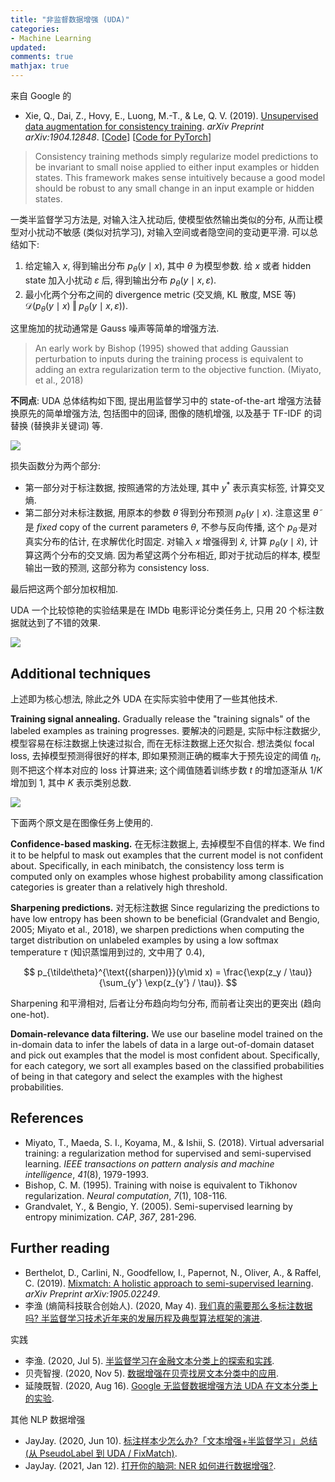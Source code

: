 ```yaml
---
title: "非监督数据增强 (UDA)"
categories: 
- Machine Learning
updated:
comments: true
mathjax: true
---
```


来自 Google 的

- Xie, Q., Dai, Z., Hovy, E., Luong, M.-T., & Le, Q. V. (2019). [Unsupervised data augmentation for consistency training](https://arxiv.org/abs/1904.12848). *arXiv Preprint arXiv:1904.12848*. [[Code](https://github.com/google-research/uda)] [[Code for PyTorch](https://github.com/SanghunYun/UDA_pytorch)]

> Consistency training methods simply regularize model predictions to be invariant to small noise applied to either input examples or hidden states. This framework makes sense intuitively because a good model should be robust to any small change in an input example or hidden states.

<!-- more -->

一类半监督学习方法是, 对输入注入扰动后, 使模型依然输出类似的分布, 从而让模型对小扰动不敏感 (类似对抗学习), 对输入空间或者隐空间的变动更平滑. 可以总结如下:

1. 给定输入 $x$, 得到输出分布 $p_\theta (y \mid x)$,  其中 $\theta$ 为模型参数. 给 $x$ 或者 hidden state 加入小扰动 $\varepsilon$ 后, 得到输出分布 $p_\theta(y\mid x, \varepsilon)$.
2. 最小化两个分布之间的 divergence metric (交叉熵, KL 散度, MSE 等) $\mathcal D\left(p_\theta (y \mid x) \;\Vert\; p_\theta(y\mid x, \varepsilon)\right)$. 

这里施加的扰动通常是 Gauss 噪声等简单的增强方法.

> An early work by Bishop (1995) showed that adding Gaussian perturbation to inputs during the training process is equivalent to adding an extra regularization term to the objective function. (Miyato, et al., 2018)

**不同点**: UDA 总体结构如下图, 提出用监督学习中的 state-of-the-art 增强方法替换原先的简单增强方法, 包括图中的回译, 图像的随机增强, 以及基于 TF-IDF 的词替换 (替换非关键词) 等.

![](https://shiina18.github.io/assets/posts/images/20211206122225526_8393.png)

损失函数分为两个部分:

- 第一部分对于标注数据, 按照通常的方法处理, 其中 $y^*$ 表示真实标签, 计算交叉熵.
- 第二部分对未标注数据, 用原本的参数 $\tilde\theta$ 得到分布预测 $p_{\tilde\theta}(y\mid x)$. 注意这里 $\tilde\theta$ 是 *fixed* copy of the current parameters $\theta$, 不参与反向传播, 这个 $p_{\tilde\theta}$ 是对真实分布的估计, 在求解优化时固定. 对输入 $x$ 增强得到 $\hat x$, 计算 $p_\theta(y\mid \hat x)$, 计算这两个分布的交叉熵. 因为希望这两个分布相近, 即对于扰动后的样本, 模型输出一致的预测, 这部分称为 consistency loss.

最后把这两个部分加权相加.

UDA 一个比较惊艳的实验结果是在 IMDb 电影评论分类任务上, 只用 20 个标注数据就达到了不错的效果.

![](https://shiina18.github.io/assets/posts/images/20211206145546328_6377.png)

## Additional techniques

上述即为核心想法, 除此之外 UDA 在实际实验中使用了一些其他技术.

**Training signal annealing.** Gradually release the "training signals" of the labeled examples as training progresses. 要解决的问题是, 实际中标注数据少, 模型容易在标注数据上快速过拟合, 而在无标注数据上还欠拟合. 想法类似 focal loss, 去掉模型预测得很好的样本, 即如果预测正确的概率大于预先设定的阈值 $\eta_t$, 则不把这个样本对应的 loss 计算进来; 这个阈值随着训练步数 $t$ 的增加逐渐从 $1/K$ 增加到 1, 其中 $K$ 表示类别总数.

![](https://shiina18.github.io/assets/posts/images/20211206150440037_14308.png)

下面两个原文是在图像任务上使用的.

**Confidence-based masking.** 在无标注数据上, 去掉模型不自信的样本. We find it to be helpful to mask out examples that the current model is not confident about. Specifically, in each minibatch, the consistency loss term is computed only on examples whose highest probability among classification categories is greater than a relatively high threshold.

**Sharpening predictions.** 对无标注数据 Since regularizing the predictions to have low entropy has been shown to be beneficial (Grandvalet and Bengio, 2005; Miyato et al., 2018), we sharpen predictions when computing the target distribution on unlabeled examples by using a low softmax temperature $\tau$ (知识蒸馏用到过的, 文中用了 0.4),

$$
p_{\tilde\theta}^{\text{(sharpen)}}(y\mid x) = \frac{\exp(z_y / \tau)}{\sum_{y'} \exp(z_{y'} / \tau)}.
$$

Sharpening 和平滑相对, 后者让分布趋向均匀分布, 而前者让突出的更突出 (趋向 one-hot).

**Domain-relevance data filtering.** We use our baseline model trained on the in-domain data to infer the labels of data in a large out-of-domain dataset and pick out examples that the model is most confident about. Specifically, for each category, we sort all examples based on the classified probabilities of being in that category and select the examples with the highest probabilities.

## References

- Miyato, T., Maeda, S. I., Koyama, M., & Ishii, S. (2018). Virtual adversarial training: a regularization method for supervised and semi-supervised learning. *IEEE transactions on pattern analysis and machine intelligence*, *41*(8), 1979-1993.
- Bishop, C. M. (1995). Training with noise is equivalent to Tikhonov regularization. *Neural computation*, *7*(1), 108-116.
- Grandvalet, Y., & Bengio, Y. (2005). Semi-supervised learning by entropy minimization. *CAP*, *367*, 281-296.

## Further reading

- Berthelot, D., Carlini, N., Goodfellow, I., Papernot, N., Oliver, A., & Raffel, C. (2019). [Mixmatch: A holistic approach to semi-supervised learning](https://arxiv.org/abs/1905.02249). *arXiv Preprint arXiv:1905.02249*.
- 李渔 (熵简科技联合创始人). (2020, May 4). [我们真的需要那么多标注数据吗? 半监督学习技术近年来的发展历程及典型算法框架的演进](https://zhuanlan.zhihu.com/p/138085660).

实践

- 李渔. (2020, Jul 5). [半监督学习在金融文本分类上的探索和实践](https://zhuanlan.zhihu.com/p/151021586). 
- 贝壳智搜. (2020, Nov 5). [数据增强在贝壳找房文本分类中的应用](https://mp.weixin.qq.com/s/RA-qKd845qaYYsAp_0a_BQ).
- 延陵既智. (2020, Aug 16). [Google 无监督数据增强方法 UDA 在文本分类上的实验](https://zhuanlan.zhihu.com/p/186211797). 

其他 NLP 数据增强

- JayJay. (2020, Jun 10). [标注样本少怎么办?「文本增强+半监督学习」总结 (从 PseudoLabel 到 UDA / FixMatch)](https://zhuanlan.zhihu.com/p/146777068). 
- JayJay. (2021, Jan 12). [打开你的脑洞: NER 如何进行数据增强?](https://zhuanlan.zhihu.com/p/342032812). 
